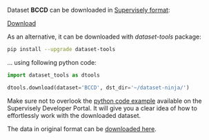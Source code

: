 Dataset **BCCD** can be downloaded in [Supervisely format](https://developer.supervisely.com/api-references/supervisely-annotation-json-format):

 [Download](https://assets.supervisely.com/supervisely-supervisely-assets-public/teams_storage/O/S/Vq/twx6U4OBTlcTY3tzGYxFQqsZtXX3WOSdalZHLOI0WD2bOsG4IBZg9sIb8eAqe1b35hA6Spf3ms60tQPyv9ZxW1XcVsrV4NeHr6fHD48oVAhjZ4OpTdwT8LJatd0l.tar)

As an alternative, it can be downloaded with *dataset-tools* package:
``` bash
pip install --upgrade dataset-tools
```

... using following python code:
``` python
import dataset_tools as dtools

dtools.download(dataset='BCCD', dst_dir='~/dataset-ninja/')
```
Make sure not to overlook the [python code example](https://developer.supervisely.com/getting-started/python-sdk-tutorials/iterate-over-a-local-project) available on the Supervisely Developer Portal. It will give you a clear idea of how to effortlessly work with the downloaded dataset.

The data in original format can be [downloaded here](https://github.com/Shenggan/BCCD_Dataset/archive/refs/tags/v1.0.zip).
